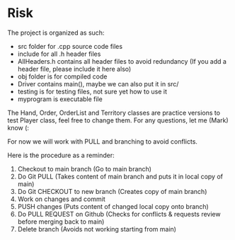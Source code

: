 # Risk
The project is organized as such:
- src folder for .cpp source code files
- include for all .h header files
- AllHeaders.h contains all header files to avoid redundancy (If you add a header file, please include it here also)
- obj folder is for compiled code
- Driver contains main(), maybe we can also put it in src/
- testing is for testing files, not sure yet how to use it
- myprogram is executable file

The Hand, Order, OrderList and Territory classes are practice versions to test Player class, feel free to change them. For any questions, let me (Mark) know (:

For now we will work with PULL and branching to avoid conflicts.

Here is the procedure as a reminder:
1) Checkout to main branch (Go to main branch)
2) Do Git PULL (Takes content of main branch and puts it in local copy of main)
3) Do Git CHECKOUT to new branch (Creates copy of main branch)
4) Work on changes and commit
5) PUSH changes (Puts content of changed local copy onto branch)
6) Do PULL REQUEST on Github (Checks for conflicts & requests review before merging back to main)
7) Delete branch (Avoids not working starting from main)
